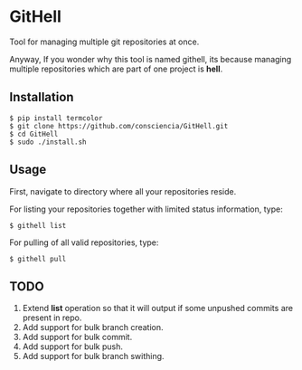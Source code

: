 # GitHell
Tool for managing multiple git repositories at once.

Anyway, If you wonder why this tool is named githell, its because managing multiple repositories which are part of one project is **hell**. 

## Installation
```
$ pip install termcolor
$ git clone https://github.com/consciencia/GitHell.git
$ cd GitHell
$ sudo ./install.sh
```

## Usage
First, navigate to directory where all your repositories reside.

For listing your repositories together with limited status information, type:
```
$ githell list
```

For pulling of all valid repositories, type:
```
$ githell pull
```

## TODO
1) Extend **list** operation so that it will output if some unpushed commits are present in repo.
2) Add support for bulk branch creation.
3) Add support for bulk commit.
4) Add support for bulk push.
5) Add support for bulk branch swithing.
